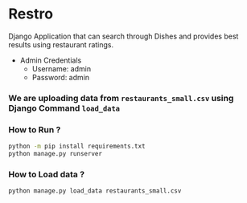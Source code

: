 # Restro

Django Application that can search through Dishes and provides best results using restaurant ratings.

- Admin Credentials
    - Username: admin
    - Password: admin

### We are uploading data from `restaurants_small.csv` using Django Command `load_data`

### How to Run ?
```bash
python -m pip install requirements.txt
python manage.py runserver
```

### How to Load data ?
```bash
python manage.py load_data restaurants_small.csv
```
